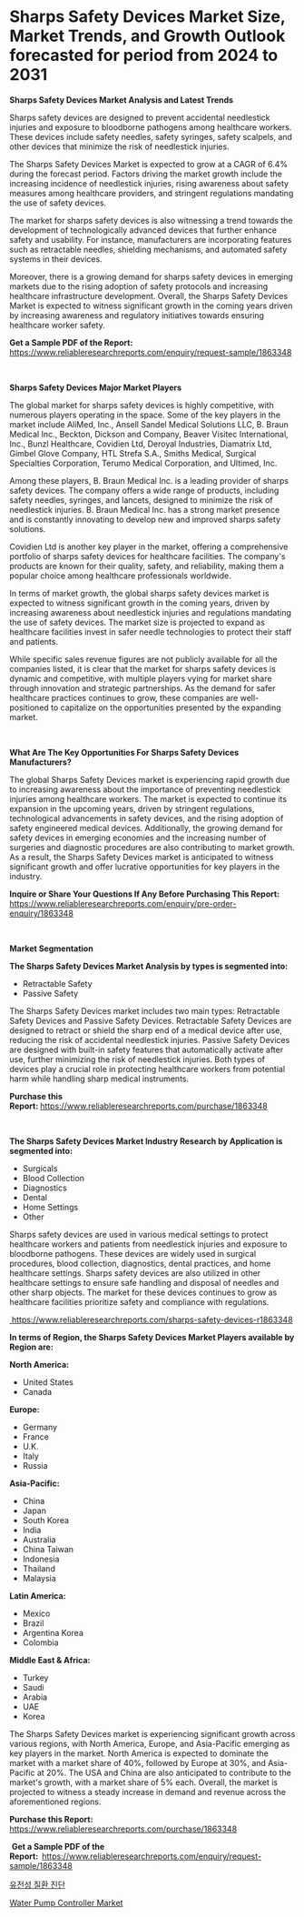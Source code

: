 <p><h1>Sharps Safety Devices Market Size, Market Trends, and Growth Outlook forecasted for period from 2024 to 2031</h1></p><p><strong>Sharps Safety Devices Market Analysis and Latest Trends</strong></p>
<p><p>Sharps safety devices are designed to prevent accidental needlestick injuries and exposure to bloodborne pathogens among healthcare workers. These devices include safety needles, safety syringes, safety scalpels, and other devices that minimize the risk of needlestick injuries.</p><p>The Sharps Safety Devices Market is expected to grow at a CAGR of 6.4% during the forecast period. Factors driving the market growth include the increasing incidence of needlestick injuries, rising awareness about safety measures among healthcare providers, and stringent regulations mandating the use of safety devices.</p><p>The market for sharps safety devices is also witnessing a trend towards the development of technologically advanced devices that further enhance safety and usability. For instance, manufacturers are incorporating features such as retractable needles, shielding mechanisms, and automated safety systems in their devices.</p><p>Moreover, there is a growing demand for sharps safety devices in emerging markets due to the rising adoption of safety protocols and increasing healthcare infrastructure development. Overall, the Sharps Safety Devices Market is expected to witness significant growth in the coming years driven by increasing awareness and regulatory initiatives towards ensuring healthcare worker safety.</p></p>
<p><strong>Get a Sample PDF of the Report:&nbsp;</strong> <a href="https://www.reliableresearchreports.com/enquiry/request-sample/1863348">https://www.reliableresearchreports.com/enquiry/request-sample/1863348</a></p>
<p>&nbsp;</p>
<p><strong>Sharps Safety Devices Major Market Players</strong></p>
<p><p>The global market for sharps safety devices is highly competitive, with numerous players operating in the space. Some of the key players in the market include AliMed, Inc., Ansell Sandel Medical Solutions LLC, B. Braun Medical Inc., Beckton, Dickson and Company, Beaver Visitec International, Inc., Bunzl Healthcare, Covidien Ltd, Deroyal Industries, Diamatrix Ltd, Gimbel Glove Company, HTL Strefa S.A., Smiths Medical, Surgical Specialties Corporation, Terumo Medical Corporation, and Ultimed, Inc.</p><p>Among these players, B. Braun Medical Inc. is a leading provider of sharps safety devices. The company offers a wide range of products, including safety needles, syringes, and lancets, designed to minimize the risk of needlestick injuries. B. Braun Medical Inc. has a strong market presence and is constantly innovating to develop new and improved sharps safety solutions.</p><p>Covidien Ltd is another key player in the market, offering a comprehensive portfolio of sharps safety devices for healthcare facilities. The company's products are known for their quality, safety, and reliability, making them a popular choice among healthcare professionals worldwide.</p><p>In terms of market growth, the global sharps safety devices market is expected to witness significant growth in the coming years, driven by increasing awareness about needlestick injuries and regulations mandating the use of safety devices. The market size is projected to expand as healthcare facilities invest in safer needle technologies to protect their staff and patients.</p><p>While specific sales revenue figures are not publicly available for all the companies listed, it is clear that the market for sharps safety devices is dynamic and competitive, with multiple players vying for market share through innovation and strategic partnerships. As the demand for safer healthcare practices continues to grow, these companies are well-positioned to capitalize on the opportunities presented by the expanding market.</p></p>
<p>&nbsp;</p>
<p><strong>What Are The Key Opportunities For Sharps Safety Devices Manufacturers?</strong></p>
<p><p>The global Sharps Safety Devices market is experiencing rapid growth due to increasing awareness about the importance of preventing needlestick injuries among healthcare workers. The market is expected to continue its expansion in the upcoming years, driven by stringent regulations, technological advancements in safety devices, and the rising adoption of safety engineered medical devices. Additionally, the growing demand for safety devices in emerging economies and the increasing number of surgeries and diagnostic procedures are also contributing to market growth. As a result, the Sharps Safety Devices market is anticipated to witness significant growth and offer lucrative opportunities for key players in the industry.</p></p>
<p><strong>Inquire or Share Your Questions If Any Before Purchasing This Report:</strong> <a href="https://www.reliableresearchreports.com/enquiry/pre-order-enquiry/1863348">https://www.reliableresearchreports.com/enquiry/pre-order-enquiry/1863348</a></p>
<p>&nbsp;</p>
<p><strong>Market Segmentation</strong></p>
<p><strong>The Sharps Safety Devices Market Analysis by types is segmented into:</strong></p>
<p><ul><li>Retractable Safety</li><li>Passive Safety</li></ul></p>
<p><p>The Sharps Safety Devices market includes two main types: Retractable Safety Devices and Passive Safety Devices. Retractable Safety Devices are designed to retract or shield the sharp end of a medical device after use, reducing the risk of accidental needlestick injuries. Passive Safety Devices are designed with built-in safety features that automatically activate after use, further minimizing the risk of needlestick injuries. Both types of devices play a crucial role in protecting healthcare workers from potential harm while handling sharp medical instruments.</p></p>
<p><strong>Purchase this Report:&nbsp;</strong><a href="https://www.reliableresearchreports.com/purchase/1863348">https://www.reliableresearchreports.com/purchase/1863348</a></p>
<p>&nbsp;</p>
<p><strong>The Sharps Safety Devices Market Industry Research by Application is segmented into:</strong></p>
<p><ul><li>Surgicals</li><li>Blood Collection</li><li>Diagnostics</li><li>Dental</li><li>Home Settings</li><li>Other</li></ul></p>
<p><p>Sharps safety devices are used in various medical settings to protect healthcare workers and patients from needlestick injuries and exposure to bloodborne pathogens. These devices are widely used in surgical procedures, blood collection, diagnostics, dental practices, and home healthcare settings. Sharps safety devices are also utilized in other healthcare settings to ensure safe handling and disposal of needles and other sharp objects. The market for these devices continues to grow as healthcare facilities prioritize safety and compliance with regulations.</p></p>
<p><a href="https://www.reliableresearchreports.com/sharps-safety-devices-r1863348">&nbsp;https://www.reliableresearchreports.com/sharps-safety-devices-r1863348</a></p>
<p><strong>In terms of Region, the Sharps Safety Devices Market Players available by Region are:</strong></p>
<p>
    <p> <strong> North America: </strong>
        <ul>
            <li>United States</li>
            <li>Canada</li>
        </ul>
        </p> 
    <p> <strong> Europe: </strong>
        <ul>
            <li>Germany</li>
            <li>France</li>
            <li>U.K.</li>
            <li>Italy</li>
            <li>Russia</li>
        </ul>
        </p> 
    <p> <strong> Asia-Pacific: </strong>
        <ul>
            <li>China</li>
            <li>Japan</li>
            <li>South Korea</li>
            <li>India</li>
            <li>Australia</li>
            <li>China Taiwan</li>
            <li>Indonesia</li>
            <li>Thailand</li>
            <li>Malaysia</li>
        </ul>
        </p> 
    <p> <strong> Latin America: </strong>
        <ul>
            <li>Mexico</li>
            <li>Brazil</li>
            <li>Argentina Korea</li>
            <li>Colombia</li>
        </ul>
        </p> 
    <p> <strong> Middle East & Africa: </strong>
        <ul>
            <li>Turkey</li>
            <li>Saudi</li>
            <li>Arabia</li>
            <li>UAE</li>
            <li>Korea</li>
        </ul>
    </p>
    </p>
<p><p>The Sharps Safety Devices market is experiencing significant growth across various regions, with North America, Europe, and Asia-Pacific emerging as key players in the market. North America is expected to dominate the market with a market share of 40%, followed by Europe at 30%, and Asia-Pacific at 20%. The USA and China are also anticipated to contribute to the market's growth, with a market share of 5% each. Overall, the market is projected to witness a steady increase in demand and revenue across the aforementioned regions.</p></p>
<p><strong>Purchase this Report: </strong><a href="https://www.reliableresearchreports.com/purchase/1863348">https://www.reliableresearchreports.com/purchase/1863348</a></p>
<p>&nbsp;<strong>Get a Sample PDF of the Report:&nbsp;&nbsp;</strong><a href="https://www.reliableresearchreports.com/enquiry/request-sample/1863348">https://www.reliableresearchreports.com/enquiry/request-sample/1863348</a></p>
<p><strong></strong></p>
<p><p><a href="https://github.com/sougarounis/Market-Research-Report-List-3/blob/main/655041229688.md">유전성 질환 진단</a></p><p><a href="https://medium.com/@presleybode/water-pump-controller-market-outlook-industry-overview-and-forecast-2024-to-2031-0f991d4d52c2">Water Pump Controller Market</a></p></p>